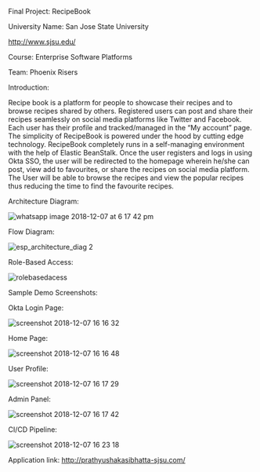 
Final Project: RecipeBook

University Name: San Jose State University

http://www.sjsu.edu/

Course: Enterprise Software Platforms

Team: Phoenix Risers

Introduction:

Recipe book is a platform for people to showcase their recipes and to browse recipes shared by others. Registered users can post and share their recipes seamlessly on social media platforms like Twitter and Facebook. Each user has their profile and tracked/managed in the “My account” page. The simplicity of RecipeBook is powered under the hood by cutting edge technology. RecipeBook completely runs in a self-managing environment with the help of Elastic BeanStalk. 
Once the user registers and logs in using Okta SSO, the user will be redirected to the homepage wherein he/she can post, view add to favourites, or share the recipes on social media platform. The User will be able to browse the recipes and view the popular recipes thus reducing the time to find the favourite recipes.



Architecture Diagram:



![whatsapp image 2018-12-07 at 6 17 42 pm](https://user-images.githubusercontent.com/42819574/49702209-aec5a280-fbaa-11e8-8930-02fe37e15ed6.jpeg)


Flow Diagram:


![esp_architecture_diag 2](https://user-images.githubusercontent.com/42819574/49702252-fa784c00-fbaa-11e8-8c24-06a175a7cc74.png)



Role-Based Access:


![rolebasedacess](https://user-images.githubusercontent.com/42819574/49701857-3e1c8700-fba6-11e8-8268-9faac4477e1c.jpg)


Sample Demo Screenshots:


Okta Login Page:


![screenshot 2018-12-07 16 16 32](https://user-images.githubusercontent.com/42819574/49701904-ffd39780-fba6-11e8-88fd-4bafbc276e84.png)


Home Page:


![screenshot 2018-12-07 16 16 48](https://user-images.githubusercontent.com/42819574/49701908-0bbf5980-fba7-11e8-8797-8d21ca4c7f31.png)



User Profile:



![screenshot 2018-12-07 16 17 29](https://user-images.githubusercontent.com/42819574/49701911-17ab1b80-fba7-11e8-92eb-47ac5459da0c.png)



Admin Panel:


![screenshot 2018-12-07 16 17 42](https://user-images.githubusercontent.com/42819574/49701912-1b3ea280-fba7-11e8-9d4a-dc972d1b8258.png)



CI/CD Pipeline:


![screenshot 2018-12-07 16 23 18](https://user-images.githubusercontent.com/42819574/49701915-2560a100-fba7-11e8-9c5c-9b1b481d5209.png)









Application link: http://prathyushakasibhatta-sjsu.com/










